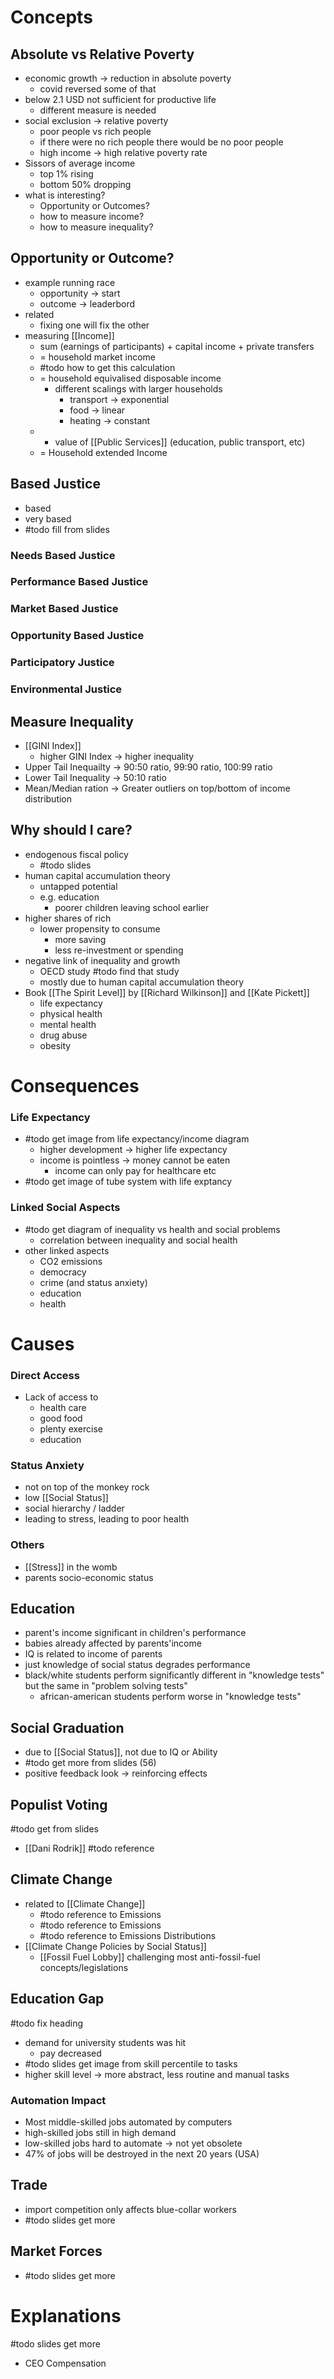 # Concepts
## Absolute vs Relative Poverty
- economic growth -> reduction in absolute poverty
	- covid reversed some of that
- below 2.1 USD not sufficient for productive life
	- different measure is needed
- social exclusion -> relative poverty
	- poor people vs rich people
	- if there were no rich people there would be no poor people
	- high income -> high relative poverty rate
- Sissors of average income
	- top 1% rising
	- bottom 50% dropping
- what is interesting? 
	- Opportunity or Outcomes?
	- how to measure income?
	- how to measure inequality?

## Opportunity or Outcome?
- example running race
	- opportunity -> start
	- outcome -> leaderbord
- related
	- fixing one will fix the other
- measuring [[Income]]
	- sum (earnings of participants) + capital income + private transfers
	- = household market income
	- #todo how to get this calculation
	- = household equivalised disposable income
		- different scalings with larger households
			- transport -> exponential
			- food -> linear
			- heating -> constant
	- + value of [[Public Services]] (education, public transport, etc)
	- = Household extended Income

## Based Justice
- based
- very based
- #todo fill from slides
### Needs Based Justice
### Performance Based Justice
### Market Based Justice
### Opportunity Based Justice
### Participatory Justice
### Environmental Justice

## Measure Inequality
- [[GINI Index]]
	- higher GINI Index -> higher inequality
- Upper Tail Inequailty -> 90:50 ratio, 99:90 ratio, 100:99 ratio
- Lower Tail Inequality -> 50:10 ratio
- Mean/Median ration -> Greater outliers on top/bottom of income distribution
## Why should I care?
- endogenous fiscal policy
	- #todo slides
- human capital accumulation theory
	- untapped potential 
	- e.g. education
		- poorer children leaving school earlier
- higher shares of rich
	- lower propensity to consume
		- more saving
		- less re-investment or spending
- negative link of inequality and growth
	- OECD study #todo find that study
	- mostly due to human capital accumulation theory
- Book [[The Spirit Level]] by [[Richard Wilkinson]] and [[Kate Pickett]]
	- life expectancy
	- physical health
	- mental health
	- drug abuse
	- obesity
# Consequences
### Life Expectancy
- #todo get image from life expectancy/income diagram
	- higher development -> higher life expectancy
	- income is pointless -> money cannot be eaten
		- income can only pay for healthcare etc
- #todo get image of tube system with life exptancy
### Linked Social Aspects
- #todo get diagram of inequality vs health and social problems
	- correlation between inequality and social health
- other linked aspects
	- CO2 emissions
	- democracy
	- crime (and status anxiety)
	- education
	- health
# Causes
### Direct Access
- Lack of access to 
	- health care
	- good food
	- plenty exercise
	- education
### Status Anxiety
- not on top of the monkey rock
- low [[Social Status]]
- social hierarchy / ladder
- leading to stress, leading to poor health
### Others
- [[Stress]] in the womb
- parents socio-economic status

## Education
- parent's income significant in children's performance
- babies already affected by parents'income 
- IQ is related to income of parents
- just knowledge of social status degrades performance
- black/white students perform significantly different in "knowledge tests" but the same in "problem solving tests"
	- african-american students perform worse in "knowledge tests"

## Social Graduation
- due to [[Social Status]], not due to IQ or Ability
- #todo get more from slides (56)
- positive feedback look -> reinforcing effects

## Populist Voting
#todo get from slides
- [[Dani Rodrik]] #todo reference

## Climate Change
- related to [[Climate Change]]
	- #todo reference to Emissions
	- #todo reference to Emissions 
	- #todo reference to Emissions Distributions
- [[Climate Change Policies by Social Status]]
	- [[Fossil Fuel Lobby]] challenging most anti-fossil-fuel concepts/legislations

## Education Gap
#todo fix heading
- demand for university students was hit
	- pay decreased
- #todo slides get image from skill percentile to tasks
- higher skill level -> more abstract, less routine and manual tasks

### Automation Impact
- Most middle-skilled jobs automated by computers
- high-skilled jobs still in high demand
- low-skilled jobs hard to automate -> not yet obsolete
- 47% of jobs will be destroyed in the next 20 years (USA)

## Trade
- import competition only affects blue-collar workers
- #todo slides get more

## Market Forces
- #todo slides get more

# Explanations
#todo slides get more
- CEO Compensation 